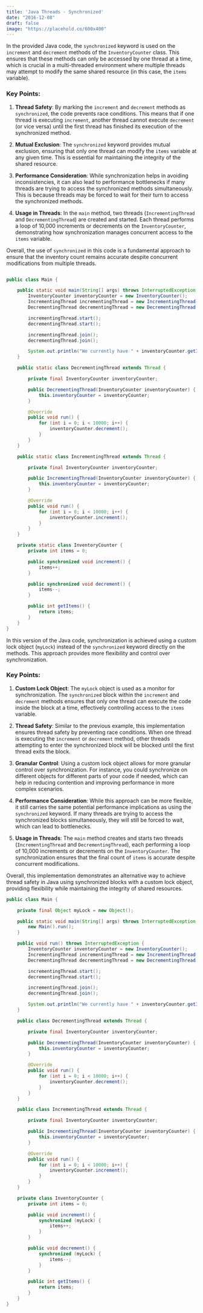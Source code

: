 ```yaml
---
title: 'Java Threads - Synchronized'
date: "2016-12-08"
draft: false
image: "https://placehold.co/600x400"
---
```


In the provided Java code, the `synchronized` keyword is used on the `increment` and `decrement` methods of the `InventoryCounter` class. This ensures that these methods can only be accessed by one thread at a time, which is crucial in a multi-threaded environment where multiple threads may attempt to modify the same shared resource (in this case, the `items` variable).

### Key Points:

1. **Thread Safety**: By marking the `increment` and `decrement` methods as `synchronized`, the code prevents race conditions. This means that if one thread is executing `increment`, another thread cannot execute `decrement` (or vice versa) until the first thread has finished its execution of the synchronized method.

2. **Mutual Exclusion**: The `synchronized` keyword provides mutual exclusion, ensuring that only one thread can modify the `items` variable at any given time. This is essential for maintaining the integrity of the shared resource.

3. **Performance Consideration**: While synchronization helps in avoiding inconsistencies, it can also lead to performance bottlenecks if many threads are trying to access the synchronized methods simultaneously. This is because threads may be forced to wait for their turn to access the synchronized methods.

4. **Usage in Threads**: In the `main` method, two threads (`IncrementingThread` and `DecrementingThread`) are created and started. Each thread performs a loop of 10,000 increments or decrements on the `InventoryCounter`, demonstrating how synchronization manages concurrent access to the `items` variable.

Overall, the use of `synchronized` in this code is a fundamental approach to ensure that the inventory count remains accurate despite concurrent modifications from multiple threads.


```java

public class Main {

    public static void main(String[] args) throws InterruptedException {
        InventoryCounter inventoryCounter = new InventoryCounter();
        IncrementingThread incrementingThread = new IncrementingThread(inventoryCounter);
        DecrementingThread decrementingThread = new DecrementingThread(inventoryCounter);

        incrementingThread.start();
        decrementingThread.start();

        incrementingThread.join();
        decrementingThread.join();

        System.out.println("We currently have " + inventoryCounter.getItems() + " items");
    }

    public static class DecrementingThread extends Thread {

        private final InventoryCounter inventoryCounter;

        public DecrementingThread(InventoryCounter inventoryCounter) {
            this.inventoryCounter = inventoryCounter;
        }

        @Override
        public void run() {
            for (int i = 0; i < 10000; i++) {
                inventoryCounter.decrement();
            }
        }
    }

    public static class IncrementingThread extends Thread {

        private final InventoryCounter inventoryCounter;

        public IncrementingThread(InventoryCounter inventoryCounter) {
            this.inventoryCounter = inventoryCounter;
        }

        @Override
        public void run() {
            for (int i = 0; i < 10000; i++) {
                inventoryCounter.increment();
            }
        }
    }

    private static class InventoryCounter {
        private int items = 0;

        public synchronized void increment() {
            items++;
        }

        public synchronized void decrement() {
            items--;
        }

        public int getItems() {
            return items;
        }
    }
}
```

In this version of the Java code, synchronization is achieved using a custom lock object (`myLock`) instead of the `synchronized` keyword directly on the methods. This approach provides more flexibility and control over synchronization.

### Key Points:

1. **Custom Lock Object**: The `myLock` object is used as a monitor for synchronization. The `synchronized` block within the `increment` and `decrement` methods ensures that only one thread can execute the code inside the block at a time, effectively controlling access to the `items` variable.

2. **Thread Safety**: Similar to the previous example, this implementation ensures thread safety by preventing race conditions. When one thread is executing the `increment` or `decrement` method, other threads attempting to enter the synchronized block will be blocked until the first thread exits the block.

3. **Granular Control**: Using a custom lock object allows for more granular control over synchronization. For instance, you could synchronize on different objects for different parts of your code if needed, which can help in reducing contention and improving performance in more complex scenarios.

4. **Performance Consideration**: While this approach can be more flexible, it still carries the same potential performance implications as using the `synchronized` keyword. If many threads are trying to access the synchronized blocks simultaneously, they will still be forced to wait, which can lead to bottlenecks.

5. **Usage in Threads**: The `main` method creates and starts two threads (`IncrementingThread` and `DecrementingThread`), each performing a loop of 10,000 increments or decrements on the `InventoryCounter`. The synchronization ensures that the final count of `items` is accurate despite concurrent modifications.

Overall, this implementation demonstrates an alternative way to achieve thread safety in Java using synchronized blocks with a custom lock object, providing flexibility while maintaining the integrity of shared resources.

```java
public class Main {

    private final Object myLock = new Object();

    public static void main(String[] args) throws InterruptedException {
        new Main().run();
    }

    public void run() throws InterruptedException {
        InventoryCounter inventoryCounter = new InventoryCounter();
        IncrementingThread incrementingThread = new IncrementingThread(inventoryCounter);
        DecrementingThread decrementingThread = new DecrementingThread(inventoryCounter);

        incrementingThread.start();
        decrementingThread.start();

        incrementingThread.join();
        decrementingThread.join();

        System.out.println("We currently have " + inventoryCounter.getItems() + " items");
    }

    public class DecrementingThread extends Thread {

        private final InventoryCounter inventoryCounter;

        public DecrementingThread(InventoryCounter inventoryCounter) {
            this.inventoryCounter = inventoryCounter;
        }

        @Override
        public void run() {
            for (int i = 0; i < 10000; i++) {
                inventoryCounter.decrement();
            }
        }
    }

    public class IncrementingThread extends Thread {

        private final InventoryCounter inventoryCounter;

        public IncrementingThread(InventoryCounter inventoryCounter) {
            this.inventoryCounter = inventoryCounter;
        }

        @Override
        public void run() {
            for (int i = 0; i < 10000; i++) {
                inventoryCounter.increment();
            }
        }
    }

    private class InventoryCounter {
        private int items = 0;

        public void increment() {
            synchronized (myLock) {
                items++;
            }
        }

        public void decrement() {
            synchronized (myLock) {
                items--;
            }
        }

        public int getItems() {
            return items;
        }
    }
}
```